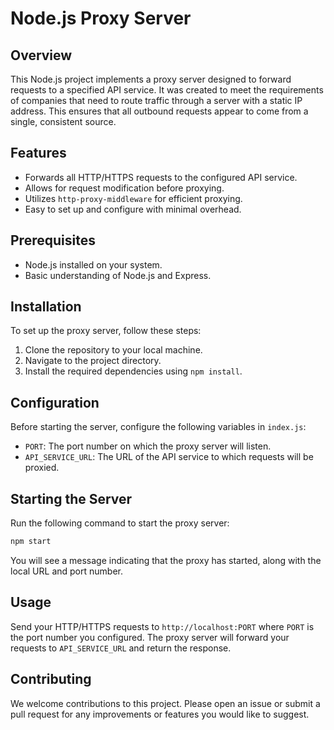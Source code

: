 # Node.js Proxy Server

## Overview
This Node.js project implements a proxy server designed to forward requests to a specified API service. It was created to meet the requirements of companies that need to route traffic through a server with a static IP address. This ensures that all outbound requests appear to come from a single, consistent source.

## Features
- Forwards all HTTP/HTTPS requests to the configured API service.
- Allows for request modification before proxying.
- Utilizes `http-proxy-middleware` for efficient proxying.
- Easy to set up and configure with minimal overhead.

## Prerequisites
- Node.js installed on your system.
- Basic understanding of Node.js and Express.

## Installation

To set up the proxy server, follow these steps:

1. Clone the repository to your local machine.
2. Navigate to the project directory.
3. Install the required dependencies using `npm install`.

## Configuration

Before starting the server, configure the following variables in `index.js`:

- `PORT`: The port number on which the proxy server will listen.
- `API_SERVICE_URL`: The URL of the API service to which requests will be proxied.

## Starting the Server

Run the following command to start the proxy server:

```sh
npm start
```

You will see a message indicating that the proxy has started, along with the local URL and port number.

## Usage

Send your HTTP/HTTPS requests to `http://localhost:PORT` where `PORT` is the port number you configured. The proxy server will forward your requests to `API_SERVICE_URL` and return the response.

## Contributing

We welcome contributions to this project. Please open an issue or submit a pull request for any improvements or features you would like to suggest.
